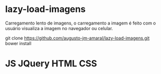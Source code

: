 # lazy-load-imagens

Carregamento lento de imagens, o carregamento a imagem é feito com o usuário visualiza a imagem no navegador ou celular.

git clone https://github.com/augusto-jm-amaral/lazy-load-imagens.git
bower install




# JS JQuery HTML CSS
